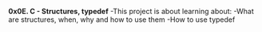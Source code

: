 **0x0E. C - Structures, typedef**
-This project is about learning about:
-What are structures, when, why and how to use them
-How to use typedef
